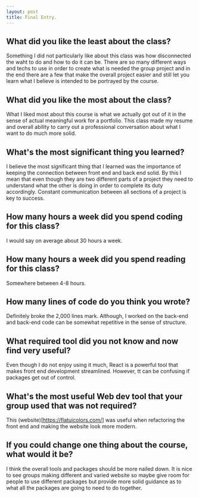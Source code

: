```yaml
---
layout: post
title: Final Entry.
---
```

## What did you like the least about the class?
Something I did not particularly like about this class was how disconnected the waht to do and how to do it can be. There are so many different ways and techs to use in order to create what is needed the group project and in the end there are a few that make the overall project easier and still let you learn what I believe is intended to be portrayed by the course.

## What did you like the most about the class?
What I liked most about this course is what we actually got out of it in the sense of actual meaningful work for a portfolio. This class made my resume and overall ability to carry out a professional conversation about what I want to do much more solid. 

## What's the most significant thing you learned?
I believe the most significant thing that I learned was the importance of keeping the connection between front end and back end solid. By this I mean that even though they are two different parts of a project they need to understand what the other is doing in order to complete its duty accordingly. Constant communication between all sections of a project is key to success. 

## How many hours a week did you spend coding for this class?
I would say on average about 30 hours a week. 

## How many hours a week did you spend reading for this class?
Somewhere between 4-8 hours. 

## How many lines of code do you think you wrote?
Definitely broke the 2,000 lines mark. Although, I worked on the back-end and back-end code can be somewhat repetitive in the sense of structure.

## What required tool did you not know and now find very useful?
Even though I do not enjoy using it much, React is a powerful tool that makes front end development streamlined. However, tt can be confusing if packages get out of control.

## What's the most useful Web dev tool that your group used that was not required?
This (website)[https://flatuicolors.com/] was useful when refactoring the front end and making the website look more modern. 

## If you could change one thing about the course, what would it be?
I think the overall tools and packages should be more nailed down. It is nice to see groups making different and varied website so maybe give room for people to use different packages but provide more solid guidance as to what all the packages are going to need to do together.